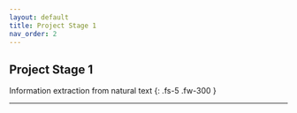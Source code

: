 ```yaml
---
layout: default
title: Project Stage 1
nav_order: 2
---
```


## Project Stage 1

Information extraction from natural text
{: .fs-5 .fw-300 }

---
